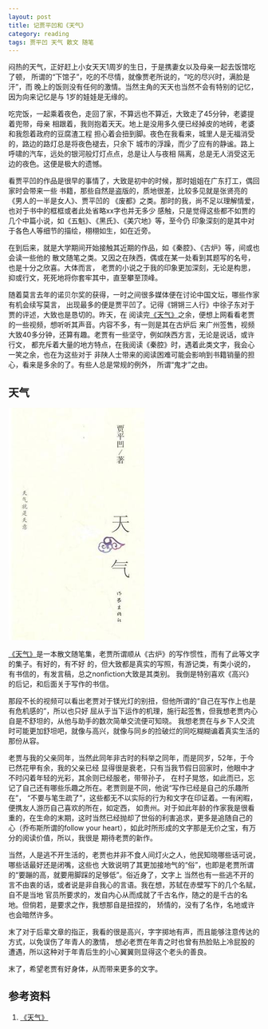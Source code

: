 ```yaml
---
layout: post
title: 记贾平凹和《天气》
category: reading
tags: 贾平凹 天气 散文 随笔
---
```


闷热的天气，正好赶上小女天天1周岁的生日，于是携妻女以及母亲一起去饭馆吃了顿，
所谓的“下馆子”，吃的不尽情，就像贾老所说的，“吃的尽兴时，满脸是汗”，而
晚上的饭则没有任何的激情。当然主角的天天也当然不会有特别的记忆，因为向来记忆是与
1岁的娃娃是无缘的。

吃完饭，一起乘着夜色，走回了家，不算远也不算近，大致走了45分钟，老婆提着兜带，母亲
相跟着，我则抱着天天。地上是没用多久便已经掉皮的地砖，老婆和我怨着政府的豆腐渣工程
担心着会扭到脚。夜色在我看来，城里人是无福消受的，路边的路灯总是将夜色褪去，只余下
城市的浮躁，而少了应有的静谧。路上呼啸的汽车，远处的银河般灯灯点点，总是让人与夜相
隔离，总是无人消受这无边的夜色。这便是极大的遗憾。

看贾平凹的作品是很早的事情了，大致是初中的时候，那时姐姐在广东打工，偶回家时会带来一些
书籍，那些自然是盗版的，质地很差，比较多见就是张贤亮的《男人的一半是女人》、贾平凹的
《废都》之类。那时的我，尚不足以理解情爱，也对于书中的框框或者此处省略xx字也并无多少
感触，只是觉得这些都不如贾的几个中篇小说，如《五魁》、《黑氏》、《美穴地》等，至今仍
印象深刻的是其中对于各色人等细节的描绘，栩栩如生，如在近旁。

在到后来，就是大学期间开始接触其近期的作品，如《秦腔》、《古炉》等，间或也会读一些他的
散文随笔之类。又因之在陕西，偶或在某一处看到其题写的名号，也是十分之欣喜。大体而言，
老贾的小说之于我的印象更加深刻，无论是构思，抑或行文，死死地将你套牢其中，直至攀至顶峰。

随着莫言去年的诺贝尔奖的获得，一时之间很多媒体便在讨论中国文坛，哪些作家有机会续写莫言，
出现最多的便是贾平凹了。记得《锵锵三人行》中徐子东对于贾的评述，大致也是恳切的。昨天，在
阅读完[《天气》][《天气》]之余，便想上网看看老贾的一些视频，想听听其声音。内容不多，有一则是其在古炉后
来广州签售，视频大致40多分钟，还算有趣。老贾有一些坚守，例如陕西方言，无论是说话，或许行文，
都充斥着大量的地方特点，在我阅读《秦腔》时，遇着此类文字，我会心一笑之余，也在为这些对于
非陕人士带来的阅读困难可能会影响到书籍销量的担心，看来是多余的了。有些人总是常规的例外，
所谓“鬼才”之由。

## 天气

![tianqi](/assets/images/tianqi.jpg)

[《天气》][《天气》]是一本散文随笔集，老贾所谓顺从《古炉》的写作惯性，而有了此等文字的集子。有好的，有不好
的，但大致都是真实的写照，有游记类，有类小说的，有书信的，有发言稿，总之nonfiction大致是其类别。
我倒是特别喜欢《高兴》的后记，和后面关于写作的书信。

那段不长的视频可以看出老贾对于镁光灯的别扭，但他所谓的“自己在写作上也是有危机感的”，所以也只好
屈从于当下运作的机理，施行起签售，但我想老贾内心自是不舒坦的，从他与助手的数次简单交流便可知晓。
我想老贾在与乡下人交流时可能更加舒坦吧，就像与高兴，就像与同乡的捡破烂的同吃糊糊谝着真实生活的
那份从容。

老贾与我的父亲同年，当然此同年非古时的科举之同年，而是同岁，52年，于今已然花甲有余，我的父亲已经
显得很是衰老，只有当我节假日回家时，他眼中才不时闪着年轻的光彩，其余则已经服老，带带孙子，
在村子晃悠，如此而已，忘记了自己还有哪些乐趣之所在。老贾则是不同，他说“写作已经是自己的乐趣所在”，
“不要与笔生疏了”，这些都无不以实际的行为和文字在印证着。一有闲暇，便携友人游历自己喜欢的所在，如定西，
如贵州。对于如此年龄的作家我是很看重的，在生命的末期，这时当然已经抛却了世俗的利害追求，更多是追随自己的
心（乔布斯所谓的follow your heart），如此时所形成的文字那是无价之宝，有万分的阅读价值，所以，我很是
期待老贾的新作。

当然，人是逃不开生活的，老贾也并非不食人间灯火之人，他民知晓哪些话可说，哪些话最好还是闭嘴，这些也
大致说明了其更加接地气的“俗”，也即是老贾所谓的“要蹦的高，就要用脚踩的足够低”。俗近身了，文字上
当然也有一些逃不开的言不由衷的话，或者说是非自我心的言语。我在想，苏轼在赤壁写下的几个名赋，自不是当地
官员所要求的，发自内心从而成就了千古名作，随之的是千古的名地。但倘若，是要求之作，我想那自是扭捏的，
矫情的，没有了名作，名地或许也会暗然许多。

末了对于后辈文章的指正，我看的很是高兴，字字掷地有声，而且能够注意传达的方式，以免误伤了年青人的激情，
想必老贾在年青之时也曾有热脸贴上冷屁股的遭遇，所以这种对于年青后生的小心翼翼则显得这个老头的善良。

末了，希望老贾有好身体，从而带来更多的文字。


## 参考资料
1. [《天气》][《天气》]


[《天气》]: http://book.douban.com/subject/6730330/

